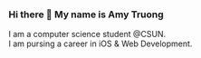 ### Hi there 👋 My name is Amy Truong

I am a computer science student @CSUN.
<br>
I am pursing a career in iOS & Web Development.
